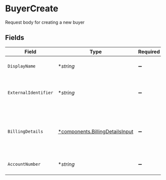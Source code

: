 # BuyerCreate

Request body for creating a new buyer


## Fields

| Field                                                                             | Type                                                                              | Required                                                                          | Description                                                                       | Example                                                                           |
| --------------------------------------------------------------------------------- | --------------------------------------------------------------------------------- | --------------------------------------------------------------------------------- | --------------------------------------------------------------------------------- | --------------------------------------------------------------------------------- |
| `DisplayName`                                                                     | **string*                                                                         | :heavy_minus_sign:                                                                | The display name for the buyer.                                                   | John Doe                                                                          |
| `ExternalIdentifier`                                                              | **string*                                                                         | :heavy_minus_sign:                                                                | The merchant identifier for this buyer.                                           | buyer-12345                                                                       |
| `BillingDetails`                                                                  | [*components.BillingDetailsInput](../../models/components/billingdetailsinput.md) | :heavy_minus_sign:                                                                | The billing name, address, email, and other fields for this buyer.                |                                                                                   |
| `AccountNumber`                                                                   | **string*                                                                         | :heavy_minus_sign:                                                                | The buyer account number                                                          |                                                                                   |